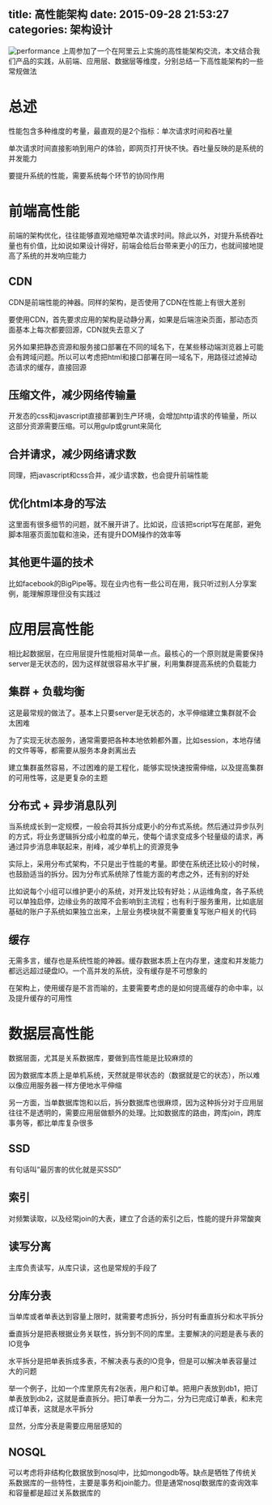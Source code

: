 title: 高性能架构
date: 2015-09-28 21:53:27
categories: 架构设计
---
![performance](http://pic.kyfxbl.com/performance.jpg)
上周参加了一个在阿里云上实施的高性能架构交流，本文结合我们产品的实践，从前端、应用层、数据层等维度，分别总结一下高性能架构的一些常规做法
<!--more-->

# 总述

性能包含多种维度的考量，最直观的是2个指标：单次请求时间和吞吐量

单次请求时间直接影响到用户的体验，即网页打开快不快。吞吐量反映的是系统的并发能力

要提升系统的性能，需要系统每个环节的协同作用

# 前端高性能

前端的架构优化，往往能够直观地缩短单次请求时间。除此以外，对提升系统吞吐量也有价值，比如说如果设计得好，前端会给后台带来更小的压力，也就间接地提高了系统的并发响应能力

## CDN

CDN是前端性能的神器。同样的架构，是否使用了CDN在性能上有很大差别

要使用CDN，首先要求应用的架构是动静分离，如果是后端渲染页面，那动态页面基本上每次都要回源，CDN就失去意义了

另外如果把静态资源和服务接口部署在不同的域名下，在某些移动端浏览器上可能会有跨域问题。所以可以考虑把html和接口部署在同一域名下，用路径过滤掉动态请求的缓存，直接回源

## 压缩文件，减少网络传输量

开发态的css和javascript直接部署到生产环境，会增加http请求的传输量，所以这部分资源需要压缩。可以用gulp或grunt来简化

## 合并请求，减少网络请求数

同理，把javascript和css合并，减少请求数，也会提升前端性能

## 优化html本身的写法

这里面有很多细节的问题，就不展开讲了。比如说，应该把script写在尾部，避免脚本阻塞页面加载和渲染，还有提升DOM操作的效率等

## 其他更牛逼的技术

比如facebook的BigPipe等。现在业内也有一些公司在用，我只听过别人分享案例，能理解原理但没有实践过

# 应用层高性能

相比起数据层，在应用层提升性能相对简单一点。最核心的一个原则就是需要保持server是无状态的，因为这样就很容易水平扩展，利用集群提高系统的负载能力

## 集群 + 负载均衡

这是最常规的做法了。基本上只要server是无状态的，水平伸缩建立集群就不会太困难

为了实现无状态服务，通常需要把各种本地依赖都外置，比如session，本地存储的文件等等，都需要从服务本身剥离出去

建立集群虽然容易，不过困难的是工程化，能够实现快速按需伸缩，以及提高集群的可用性等，这是更复杂的主题

## 分布式 + 异步消息队列

当系统成长到一定规模，一般会将其拆分成更小的分布式系统。然后通过异步队列的方式，将业务逻辑拆分成小粒度的单元，使每个请求变成多个轻量级的请求，再通过异步消息串联起来，削峰，减少单机上的资源竞争

实际上，采用分布式架构，不只是出于性能的考量。即使在系统还比较小的时候，也鼓励适当的拆分。因为分布式系统除了性能方面的考虑之外，还有别的好处

比如说每个小组可以维护更小的系统，对开发比较有好处；从运维角度，各子系统可以单独启停，边缘业务的故障不会影响到主流程；也有利于服务重用，比如底层基础的账户子系统如果独立出来，上层业务模块就不需要重复写账户相关的代码

## 缓存

无需多言，缓存也是系统性能的神器。缓存数据本质上在内存里，速度和并发能力都远远超过硬盘IO。一个高并发的系统，没有缓存是不可想象的

在架构上，使用缓存是不言而喻的，主要需要考虑的是如何提高缓存的命中率，以及提升缓存的可用性

# 数据层高性能

数据层面，尤其是关系数据库，要做到高性能是比较麻烦的

因为数据库本质上是单机系统，天然就是带状态的（数据就是它的状态），所以难以像应用服务器一样方便地水平伸缩

另一方面，当单数据库饱和以后，拆分数据库也很麻烦，因为这种拆分对于应用层往往不是透明的，需要应用层做额外的处理。比如数据库的路由，跨库join，跨库事务等，都比单库复杂很多

## SSD

有句话叫“最厉害的优化就是买SSD”

## 索引

对频繁读取，以及经常join的大表，建立了合适的索引之后，性能的提升非常酸爽

## 读写分离

主库负责读写，从库只读，这也是常规的手段了

## 分库分表

当单库或者单表达到容量上限时，就需要考虑拆分，拆分时有垂直拆分和水平拆分

垂直拆分是把表根据业务关联性，拆分到不同的库里。主要解决的问题是表与表的IO竞争

水平拆分是把单表拆成多表，不解决表与表的IO竞争，但是可以解决单表容量过大的问题

举一个例子，比如一个库里原先有2张表，用户和订单。把用户表放到db1，把订单表放到db2，这就是垂直拆分。把订单表一分为二，分为已完成订单表，和未完成订单表，这就是水平拆分

显然，分库分表是需要应用层感知的

## NOSQL

可以考虑将非结构化数据放到nosql中，比如mongodb等。缺点是牺牲了传统关系数据库的一些特性，主要是事务和join能力。但是通常nosql数据库的查询效率和容量都是超过关系数据库的
